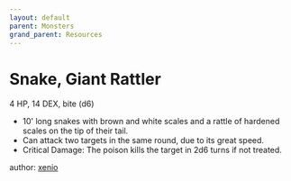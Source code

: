 ```yaml
---
layout: default
parent: Monsters
grand_parent: Resources
---
```


# Snake, Giant Rattler

4 HP, 14 DEX, bite (d6)

- 10' long snakes with brown and white scales and a rattle of hardened scales on the tip of their tail.
- Can attack two targets in the same round, due to its great speed.
- Critical Damage: The poison kills the target in 2d6 turns if not treated.

author: [xenio](https://xenioinabottle.blogspot.com)
